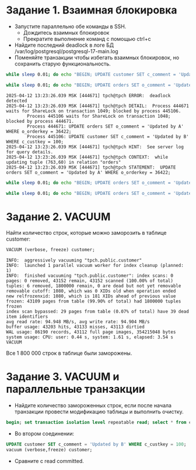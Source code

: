 # Задание 1. Взаимная блокировка

* Запустите параллельно обе команды в SSH.
  * Дождитесь взаимных блокировок
  * Прекратите выполнение команд с помощью ctrl+c
* Найдите последний deadlock в логе БД /var/log/postgresql/postgresql-17-main.log
* Поменяйте транзакции чтобы избегать взаимных блокировок, но сохранить старую функциональность.

```bash
while sleep 0.01; do echo "BEGIN; UPDATE customer SET c_comment = 'Updated by A' WHERE c_custkey = 100; UPDATE orders SET o_comment = 'Updated by A' WHERE o_orderkey = 36422; COMMIT;"; done | psql -U tpch

while sleep 0.01; do echo "BEGIN; UPDATE orders SET o_comment = 'Updated by B' WHERE o_orderkey = 36422; UPDATE customer SET c_comment = 'Updated by B' WHERE c_custkey = 100; COMMIT;"; done | psql -U tpch
```

```
2025-04-12 13:23:26.039 MSK [444671] tpch@tpch ERROR:  deadlock detected
2025-04-12 13:23:26.039 MSK [444671] tpch@tpch DETAIL:  Process 444671 waits for ShareLock on transaction 1049; blocked by process 445106.
        Process 445106 waits for ShareLock on transaction 1048; blocked by process 444671.
        Process 444671: UPDATE orders SET o_comment = 'Updated by A' WHERE o_orderkey = 36422;
        Process 445106: UPDATE customer SET c_comment = 'Updated by B' WHERE c_custkey = 100;
2025-04-12 13:23:26.039 MSK [444671] tpch@tpch HINT:  See server log for query details.
2025-04-12 13:23:26.039 MSK [444671] tpch@tpch CONTEXT:  while updating tuple (763,60) in relation "orders"
2025-04-12 13:23:26.039 MSK [444671] tpch@tpch STATEMENT:  UPDATE orders SET o_comment = 'Updated by A' WHERE o_orderkey = 36422;
```

```bash
while sleep 0.01; do echo "BEGIN; UPDATE orders SET o_comment = 'Updated by A' WHERE o_orderkey = 36422; UPDATE customer SET c_comment = 'Updated by A' WHERE c_custkey = 100; COMMIT;"; done | psql -U tpch

while sleep 0.01; do echo "BEGIN; UPDATE orders SET o_comment = 'Updated by B' WHERE o_orderkey = 36422; UPDATE customer SET c_comment = 'Updated by B' WHERE c_custkey = 100; COMMIT;"; done | psql -U tpch
```

# Задание 2. VACUUM

Найти количество строк, которые можно заморозить в таблице customer:

```sql
VACUUM (verbose, freeze) customer;
```

```
INFO:  aggressively vacuuming "tpch.public.customer"
INFO:  launched 1 parallel vacuum worker for index cleanup (planned: 1)
INFO:  finished vacuuming "tpch.public.customer": index scans: 0
pages: 0 removed, 43152 remain, 43152 scanned (100.00% of total)
tuples: 6 removed, 1800000 remain, 0 are dead but not yet removable
removable cutoff: 1080, which was 0 XIDs old when operation ended
new relfrozenxid: 1080, which is 181 XIDs ahead of previous value
frozen: 43109 pages from table (99.90% of total) had 1800000 tuples frozen
index scan bypassed: 29 pages from table (0.07% of total) have 39 dead item identifiers
avg read rate: 94.948 MB/s, avg write rate: 94.904 MB/s
buffer usage: 43203 hits, 43133 misses, 43113 dirtied
WAL usage: 86190 records, 43112 full page images, 354215048 bytes
system usage: CPU: user: 0.44 s, system: 1.61 s, elapsed: 3.54 s
VACUUM
```

Все 1 800 000 строк в таблице были заморожены.

# Задание 3. VACUUM и параллельные транзакции

* Найдите количество замороженных строк, если после начала транзакции провести модификацию таблицы и выполнить очистку.

```sql
begin; set transaction isolation level repeatable read; select * from customer WHERE c_custkey = 100;
```

* Во втором соединении:

```sql
UPDATE customer SET c_comment = 'Updated by B' WHERE c_custkey = 100;
vacuum (verbose,freeze) customer;
```

* Сравните с read committed.
